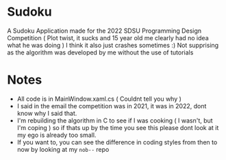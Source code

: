 # Sudoku
A Sudoku Application made for the 2022 SDSU Programming Design Competition ( Plot twist, it sucks and 15 year old me clearly had no idea what he was doing ) I think it also just crashes sometimes :) Not supprising as the algorithm was developed by me without the use of tutorials

# Notes
- All code is in MainWindow.xaml.cs ( Couldnt tell you why )
- I said in the email the competition was in 2021, it was in 2022, dont know why I said that.
- I'm rebuilding the algorithm in C to see if I was cooking ( I wasn't, but I'm coping ) so if thats up by the time you see this 
please dont look at it my ego is already too small.
- If you want to, you can see the difference in coding styles from then to now by looking at my `nob--` repo
